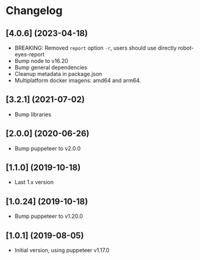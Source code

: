 # Changelog

## [4.0.6] (2023-04-18)

- BREAKING: Removed `report` option `-r`, users should use directly robot-eyes-report
- Bump node to v16.20
- Bump general dependencies
- Cleanup metadata in package.json
- Multiplatform docker imagens: amd64 and arm64.

## [3.2.1] (2021-07-02)

- Bump libraries

## [2.0.0] (2020-06-26)

- Bump puppeteer to v2.0.0

## [1.1.0] (2019-10-18)

- Last 1.x version

## [1.0.24] (2019-10-18)

- Bump puppeteer to v1.20.0

## [1.0.1] (2019-08-05)

- Initial version, using puppeteer v1.17.0
